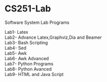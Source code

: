 # CS251-Lab
Software System Lab Programs

Lab1- Latex <br>
Lab2- Advance Latex,Graphviz,Dia and Beamer<br>
Lab3- Bash Scripting<br>
Lab4- Sed<br>
Lab5- Awk<br>
Lab6- Awk Advanced<br>
Lab7- Python Programs<br>
Lab8- Python Avanced<br>
Lab9- HTML and Java Script<br>
